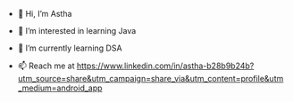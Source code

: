 - 👋 Hi, I’m Astha
- 👀 I’m interested in learning Java
- 🌱 I’m currently learning DSA
  
- 📫 Reach me at 
https://www.linkedin.com/in/astha-b28b9b24b?utm_source=share&utm_campaign=share_via&utm_content=profile&utm_medium=android_app
<!---
Asthamahendrakushwaha/Asthamahendrakushwaha is a ✨ special ✨ repository because its `README.md` (this file) appears on your GitHub profile.
You can click the Preview link to take a look at your changes.
--->
